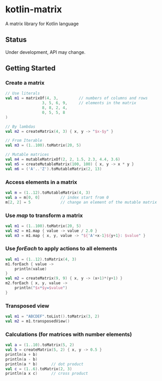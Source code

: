 # kotlin-matrix
A matrix library for Kotlin language

## Status
Under development, API may change.

## Getting Started

### Create a matrix

```kotlin
// Use literals
val m1 = matrixOf(4, 3,         // numbers of columns and rows
                3, 5, 6, 9,     // elements in the matrix
                8, 8, 2, 4,
                0, 5, 5, 8
)

// By lambdas
val m2 = createMatrix(4, 3) { x, y -> "$x-$y" }

// From Iterable
val m3 = (1..100).toMatrix(20, 5)

// Mutable matrices
val m4 = mutableMatrixOf(2, 2, 1.5, 2.3, 4.4, 3.6)
val m5 = createMutableMatrix(100, 100) { x, y -> x * y }
val m6 = ('A'..'Z').toMutableMatrix(2, 13)
```

### Access elements in a matrix

```kotlin
val m = (1..12).toMutableMatrix(4, 3)
val a = m[0, 0]         // index start from 0
m[2, 2] = 5             // change an element of the mutable matrix
```

### Use *map* to transform a matrix

```kotlin
val m1 = (1..100).toMatrix(20, 5)
val m2 = m1.map { value -> value / 2.0 }
val m3 = m1.map { x, y, value -> "${'A'+x-1}${y+1}: $value" }
```

### Use *forEach* to apply actions to all elements

```kotlin
val m1 = (1..12).toMatrix(4, 3)
m1.forEach { value ->
    println(value)
}
val m2 = createMatrix(9, 9) { x, y -> (x+1)*(y+1) }
m2.forEach { x, y, value ->
    println("$x*$y=$value")
}
```

### Transposed view

```kotlin
val m1 = "ABCDEF".toList().toMatrix(3, 2)
val m2 = m1.transposedView()
```

### Calculations (for matrices with number elements)

```kotlin
val a = (1..10).toMatrix(5, 2)
val b = createMatrix(5, 2) { x, y -> 0.5 }
println(a + b)
println(a - b)
println(a * b)      // dot product
val c = (1..6).toMatrix(2, 3)
println(a x c)      // cross product
```
